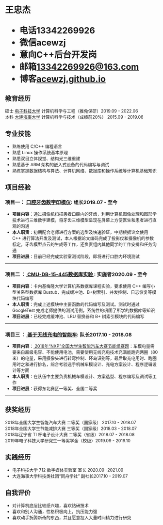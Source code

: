 <h1>
  <span>王忠杰</span>
  <ul>
    <li><span>电话</span>13342269926</li>
    <li><span>微信</span>acewzj</li>
    <li><span>意向</span>C++后台开发岗</li>
    <li><span>邮箱</span><a href="mailto:13342269926@163.com">13342269926@163.com</a></li>
    <li><span>博客</span><a href="https://acewzj.github.io/">acewzj.github.io</a></li>
  </ul>
</h1>


## 教育经历

硕士 <a href="https://www.uestc.edu.cn/"> 电子科技大学</a> 计算机科学与工程（推免保研）<span class="right">2019.09 - 2022.06</span><br>
本科 <a href="https://www.dlmu.edu.cn/"> 大连海事大学</a> 计算机科学与技术（成绩前20%） <span class="right">2015.09 - 2019.06</span>

## 专业技能

- 熟练使用 C/C++ 编程语言
- 熟悉 Linux 操作系统基本原理
- 熟悉双目立体视觉、结构光三维重建
- 熟悉基于 ARM 架构的嵌入式设备的代码编写与调试
- 熟练掌握数据结构与算法、计算机网络、数据库和操作系统等计算机基础知识

## 项目经验

### 项目一： <a href="https://www.bilibili.com/video/BV1iy4y1a7wD"> 口腔牙齿数字印模仪</a><span class="role">:&nbsp;组长</span><span class="right">2019.07 - 至今</span>

- **项目内容**：通过摄像机扫描患者口腔内的牙齿，利用计算机图像处理和图形学技术进行三维数字建模，将牙齿三维模型呈现在屏幕上方便医生和患者进行直观的沟通
- **本人职责**：初期配合老师进行方案的选型及快速验证，中期根据论文使用 C++ 进行算法开发及测试，本人根据论文编码完成了投影仪和摄像机的参数标定，牙齿模型点云的生成等工作，还负责组内其他同学的工作安排和任务沟通
- **项目进展**：目前已经完成实验室测试阶段，即将进行口腔内环境测试
---

### 项目二 ：<a href="https://github.com/acewzj/bustub"> CMU-DB-15-445数据库实验 </a><span class="role">:&nbsp;实施者</span><span class="right">2020.09 - 至今</span>

- **项目内容**：卡内基梅隆大学计算机系数据库课程实验，要求使用 C++ 编写小型关系型数据库 Bustub，完成缓冲池、B+树索引、并发控制、日志恢复等模块代码编写
- **本人职责**：完成上述模块中主要函数的代码编写及测试。测试时通过 GoogleTest 完成老师提供的测试用例，系统性的巩固了所学的数据库等知识
- **项目进展**：已经完成缓冲池、LRU 替换器和 B+ 树索引模块的代码编写
---
### 项目三 ：<a href="https://www.bilibili.com/video/BV17V411v7Vd"> 基于无线充电的智能车</a><span class="role">:&nbsp;队长</span><span class="right">2017.10 - 2018.08</span>

- **项目内容**：<a href="https://smartcar.cdstm.cn/index/fontWjss/1555/7/0.html"> 2018年“NXP”全国大学生智能汽车大赛节能组赛题</a>：车模电量需要来自超级电容、不能使用电池，需要使用无线充电技术充满能跑完两圈（80米）的电量，采用摄像头进行转弯控制、环岛识别等，最后取充电用时、跑圈用时之和进行排名，综合考验选手机械车模设计、充电方案设计、程序逻辑设计等方面
- **本人职责**：在队伍中主要负责机械车模设计、方案选型、程序编写及调试等工作
- **项目进展**：获得东北赛区一等奖、全国二等奖
---

## 获奖经历

2018年全国大学生智能汽车大赛 二等奖（国家级） <span class="right">2017.10 - 2018.07</span><br>
2018年全国大学生节能减排大赛 三等奖（国家级）<span class="right">2018.03 - 2018.07</span><br>
2018年辽宁省 TI 杯电子设计大赛 二等奖（省级）<span class="right">2018.07 - 2018.08</span><br>
2019年电子科技大学研究生一等奖学金（校级）<span class="right">2019.09 - 2019.10</span>
## 实践经历
- 电子科技大学 712 数字媒体实验室 室长 <span class="right">2020.09 -2021.09</span><br>
- 大连海事大学科技类社团“同舟学社” 副社长<span class="right">2017.10 - 2019.07</span><br>
## 自我评价

- 对计算机底层比较感兴趣，喜欢钻研技术
- 喜欢和别人沟通，性格积极向上，抗压能力强
- 喜欢动手折腾新奇的东西，并且愿意投入大量时间精力进行研究


